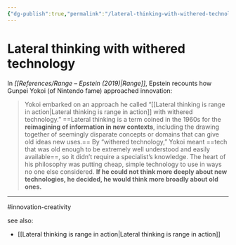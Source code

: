 ```yaml
---
{"dg-publish":true,"permalink":"/lateral-thinking-with-withered-technology/"}
---
```


# Lateral thinking with withered technology

In *[[References/Range – Epstein (2019)\|Range]]*, Epstein recounts how Gunpei Yokoi (of Nintendo fame) approached innovation:

> Yokoi embarked on an approach he called “[[Lateral thinking is range in action\|Lateral thinking is range in action]] with withered technology.” ==Lateral thinking is a term coined in the 1960s for the **reimagining of information in new contexts**, including the drawing together of seemingly disparate concepts or domains that can give old ideas new uses.== By “withered technology,” Yokoi meant ==tech that was old enough to be extremely well understood and easily available==, so it didn’t require a specialist’s knowledge. The heart of his philosophy was putting cheap, simple technology to use in ways no one else considered. **If he could not think more deeply about new technologies, he decided, he would think more broadly about old ones.**


---
#innovation-creativity 

see also:
- [[Lateral thinking is range in action\|Lateral thinking is range in action]]